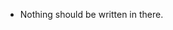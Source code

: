 <!---
InfinityEclair/InfinityEclair is a ✨ special ✨ repository because its `README.md` (this file) appears on your GitHub profile.
You can click the Preview link to take a look at your changes.
--->
- Nothing should be written in there.
